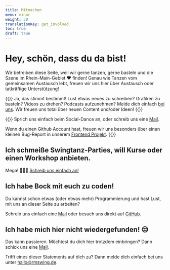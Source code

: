 ```yaml
---
title: Mitmachen
menu: minor
weight: 30
translationKey: get_involved
toc: true
draft: true
---
```

# Hey, schön, dass du da bist!

Wir betreiben diese Seite, weil wir gerne tanzen, gerne basteln und die Szene im Rhein-Main-Gebiet ❤️ finden! Genau wie Tanzen vom gemeinsamen Austausch lebt, freuen wir uns hier über Austausch oder tatkräftige Unterstützung!

{{<togglebox hl="Hier fehlt Inhalt!">}}
Ja, das stimmt bestimmt! Lust etwas neues zu schreiben? Grafiken zu basteln? Videos zu drehen? Podcasts aufzunehmen? Melde dich einfach [bei uns](mailto:hallo@rmswing.de). Wir freuen uns total über neuen Content und/oder Ideen!
{{</togglebox>}}

{{<togglebox hl="Ich habe einen Bug gefunden! Irgendwas funktioniert nicht, wie ich es erwarte. Ihr könnte da etwas besser machen!">}}
Sprich uns einfach beim Social-Dance an, oder schreib uns eine [Mail](mailto:hallo@rmswing.de).

Wenn du einen Github Account hast, freuen wir uns besonders über einen kleinen Bug-Report in unserem [Frontend Projekt](https://github.com/rhein-main-swingtime/frontend-hugo).
{{</togglebox>}}



## Ich schmeiße Swingtanz-Parties, will Kurse oder einen Workshop anbieten.
Mega! 🚀🙌🤩 [Schreib uns einfach an!](mailto:hallo@rmswing.de)

## Ich habe Bock mit euch zu coden!
Du kannst schon etwas (oder etwas mehr) Programmierung und hast Lust, mit uns an dieser Seite zu arbeiten?

Schreib uns einfach eine [Mail](mailto:hallo@rmswing.de) oder besuch uns direkt auf [GitHub](https://github.com/rhein-main-swingtime).

## Ich habe mich hier nicht wiedergefunden! 😒
Das kann passieren. Möchtest du dich hier trotzdem einbringen? Dann schick uns eine [Mail](mailto:hallo@rmswing.de).


Trifft eines dieser Statements auf dich zu? Dann melde dich einfach bei uns unter [hallo@rmswing.de](mailto:hallo@rmswing.de).
